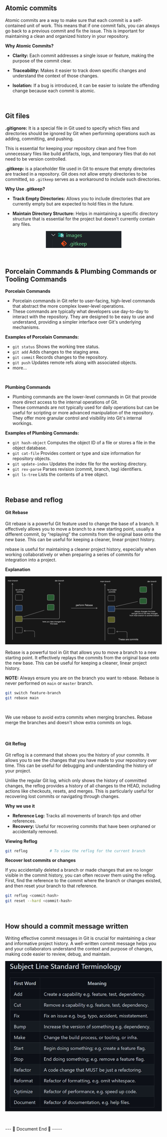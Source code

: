 
## Atomic commits 

Atomic commits are a way to make sure that each commit is a self-contained unit of work. This means that if one commit fails, you can always go back to a previous commit and fix the issue. This is important for maintaining a clean and organized history in your repository.

**Why Atomic Commits?**

- **Clarity:** Each commit addresses a single issue or feature, making the purpose of the commit clear.

- **Traceability:** Makes it easier to track down specific changes and understand the context of those changes.

- **Isolation:** If a bug is introduced, it can be easier to isolate the offending change because each commit is atomic.

<br>

## Git files

**.gitignore:** It is a special file in Git used to specify which files and directories should be ignored by Git when performing operations such as adding, committing, and pushing. 

This is essential for keeping your repository clean and free from unnecessary files like build artifacts, logs, and temporary files that do not need to be version controlled.


**.gitkeep:** is a placeholder file used in Git to ensure that empty directories are tracked in a repository. Git does not allow empty directories to be committed, so `.gitkeep` serves as a workaround to include such directories.

**Why Use .gitkeep?**

- **Track Empty Directories:** Allows you to include directories that are currently empty but are expected to hold files in the future.

- **Maintain Directory Structure:** Helps in maintaining a specific directory structure that is essential for the project but doesn’t currently contain any files.

<p align="center">
  <img src="../public/gitkeep.png" alt="gitkeep"/>
</p>

<br>

## Porcelain Commands & Plumbing Commands or Tooling Commands

**Porcelain Commands**

- Porcelain commands in Git refer to user-facing, high-level commands that abstract the more complex lower-level operations. 
- These commands are typically what developers use day-to-day to interact with the repository. They are designed to be easy to use and understand, providing a simpler interface over Git's underlying mechanisms.

**Examples of Porcelain Commands:**

- `git status` Shows the working tree status.
- `git add` Adds changes to the staging area.
- `git commit` Records changes to the repository.
- `git push` Updates remote refs along with associated objects.
- more...

<br>

**Plumbing Commands**

- Plumbing commands are the lower-level commands in Git that provide more direct access to the internal operations of Git. 
- These commands are not typically used for daily operations but can be useful for scripting or more advanced manipulation of the repository. They offer more granular control and visibility into Git's internal workings.

**Examples of Plumbing Commands:**

- `git hash-object` Computes the object ID of a file or stores a file in the object database.
- `git cat-file` Provides content or type and size information for repository objects.
- `git update-index` Updates the index file for the working directory.
- `git rev-parse` Parses revision (commit, branch, tag) identifiers.
- `git ls-tree` Lists the contents of a tree object.

<br>

## Rebase and reflog

<h4>Git Rebase</h4>

Git rebase is a powerful Git feature used to change the base of a branch. It effectively allows you to move a branch to a new starting point, usually a different commit, by “replaying” the commits from the original base onto the new base. This can be useful for keeping a cleaner, linear project history.

rebase is useful for maintaining a cleaner project history, especially when working collaboratively or when preparing a series of commits for integration into a project.

**Explanation**

<p align="center">
  <img src="../public/rebase.png" alt="rebase"/>
</p>

Rebase is a powerful tool in Git that allows you to move a branch to a new starting point. It effectively replays the commits from the original base onto the new base. This can be useful for keeping a cleaner, linear project history.

**NOTE:** Always ensure you are on the branch you want to rebase. Rebase is never performed on `main` or `master` branch.

```bash
git switch feature-branch
git rebase main
```

<br>

We use rebase to avoid extra commits when merging branches. Rebase merge the branches and doesn't show extra commits on logs.

<br>

<h4>Git Reflog</h4> 

Git reflog is a command that shows you the history of your commits. It allows you to see the changes that you have made to your repository over time. This can be useful for debugging and understanding the history of your project.

Unlike the regular Git log, which only shows the history of committed changes, the reflog provides a history of all changes to the HEAD, including actions like checkouts, resets, and merges. This is particularly useful for recovering lost commits or navigating through changes.

**Why we use it**

- **Reference Log:** Tracks all movements of branch tips and other references.
- **Recovery:** Useful for recovering commits that have been orphaned or accidentally removed.

**Viewing Reflog**

```bash
git reflog          # To view the reflog for the current branch
```

**Recover lost commits or changes**

If you accidentally deleted a branch or made changes that are no longer visible in the commit history, you can often recover them using the reflog. First, find the reference to the commit where the branch or changes existed, and then reset your branch to that reference.

```bash
git reflog <commit-hash>
git reset --hard <commit-hash>
```

<br>

## How should a commit message written

Writing effective commit messages in Git is crucial for maintaining a clear and informative project history. A well-written commit message helps you and your collaborators understand the context and purpose of changes, making code easier to review, debug, and maintain.

<p align="center">
  <img src="../public/git-comments.jpg" alt="rebase"/>
</p>


<br>

--- 📄 Document End 🎉 -----